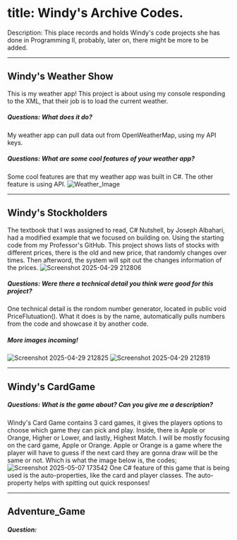 # title: Windy's Archive Codes.
Description: This place records and holds Windy's code projects she has done in Programming II, probably, later on, there might be more to be added.

_____________________________________________________________________________________________________________________________________________________________
## Windy's Weather Show
This is my weather app! This project is about using my console responding to the XML, that their job is to load the current weather. 

##### Questions: What does it do?
My weather app can pull data out from OpenWeatherMap, using my API keys.
##### Questions: What are some cool features of your weather app?
Some cool features are that my weather app was built in C#. The other feature is using API.
![Weather_Image](https://github.com/user-attachments/assets/bbaf9a31-b463-437b-a364-a7a7dd993039)    
___________________________________________________________________________________________________________________________________________________________
## Windy's Stockholders
The textbook that I was assigned to read, C# Nutshell, by Joseph Albahari, had a modified example that we focused on building on. Using the starting code from my Professor's GitHub. This project shows lists of stocks with different prices, there is the old and new price, that randomly changes over times. Then afterword, the system will spit out the changes information of the prices.
![Screenshot 2025-04-29 212806](https://github.com/user-attachments/assets/8d4bf884-a5f0-4d1c-8605-bfb9c404abb0)
##### Questions: Were there a technical detail you think were good for this project?
One technical detail is the rondom number generator, located in public void PriceFlutuation(). What it does is by the name, automatically pulls numbers from the code and showcase it by another code.

##### More images incoming!
![Screenshot 2025-04-29 212825](https://github.com/user-attachments/assets/75c401cb-c2fd-464a-81a6-839440bd5d34)
![Screenshot 2025-04-29 212819](https://github.com/user-attachments/assets/5f92918c-ecb0-4c07-870c-99919ddb403b)



___________________________________________________________________________________________________________________________________________________________
## Windy's CardGame
##### Questions: What is the game about? Can you give me a description?
Windy's Card Game contains 3 card games, it gives the players options to choose which game they can pick and play. Inside, there is Apple or Orange, Higher or Lower, and lastly, Highest Match. I will be mostly focusing on the card game, Apple or Orange. Apple or Orange is a game where the player will have to guess if the next card they are gonna draw will be the same or not. Which is what the image below is, the codes;
![Screenshot 2025-05-07 173542](https://github.com/user-attachments/assets/b11a9cea-e825-4142-a081-4f8675a1d215)
One C# feature of this game that is being used is the auto-properties, like the card and player classes. The auto-property helps with spitting out quick responses!


__________________________________________________________________________________________________________________________________________________________
## Adventure_Game 
##### Question: 
